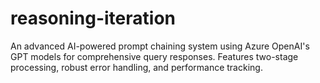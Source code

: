 # reasoning-iteration
An advanced AI-powered prompt chaining system using Azure OpenAI's GPT models for comprehensive query responses. Features two-stage processing, robust error handling, and performance tracking.
